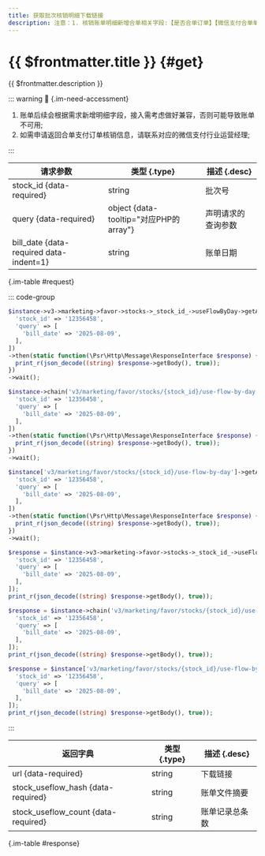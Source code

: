 ```yaml
---
title: 获取批次核销明细下载链接
description: 注意：1. 核销账单明细新增合单相关字段:【是否合单订单】【微信支付合单单号】【合单优惠 总金额】【合单订单总金额】；2. 账单明细设备号字段格式采用base64，消除历史乱码问题；3. 账单文件下载链接响应不包含微信接口响应的签名值，因此需要跳过验签的流程；
---
```


# {{ $frontmatter.title }} {#get}

{{ $frontmatter.description }}

::: warning :beginner: {.im-need-accessment}

1. 账单后续会根据需求新增明细字段，接入需考虑做好兼容，否则可能导致账单不可用;
2. 如需申请返回合单支付订单核销信息，请联系对应的微信支付行业运营经理;

:::

| 请求参数 | 类型 {.type} | 描述 {.desc}
| --- | --- | ---
| stock_id {data-required} | string | 批次号
| query {data-required} | object {data-tooltip="对应PHP的array"} | 声明请求的查询参数
| bill_date {data-required data-indent=1} | string | 账单日期

{.im-table #request}

::: code-group

```php [异步纯链式]
$instance->v3->marketing->favor->stocks->_stock_id_->useFlowByDay->getAsync([
  'stock_id' => '12356458',
  'query' => [
    'bill_date' => '2025-08-09',
  ],
])
->then(static function(\Psr\Http\Message\ResponseInterface $response) {
  print_r(json_decode((string) $response->getBody(), true));
})
->wait();
```

```php [异步声明式]
$instance->chain('v3/marketing/favor/stocks/{stock_id}/use-flow-by-day')->getAsync([
  'stock_id' => '12356458',
  'query' => [
    'bill_date' => '2025-08-09',
  ],
])
->then(static function(\Psr\Http\Message\ResponseInterface $response) {
  print_r(json_decode((string) $response->getBody(), true));
})
->wait();
```

```php [异步属性式]
$instance['v3/marketing/favor/stocks/{stock_id}/use-flow-by-day']->getAsync([
  'stock_id' => '12356458',
  'query' => [
    'bill_date' => '2025-08-09',
  ],
])
->then(static function(\Psr\Http\Message\ResponseInterface $response) {
  print_r(json_decode((string) $response->getBody(), true));
})
->wait();
```

```php [同步纯链式]
$response = $instance->v3->marketing->favor->stocks->_stock_id_->useFlowByDay->get([
  'stock_id' => '12356458',
  'query' => [
    'bill_date' => '2025-08-09',
  ],
]);
print_r(json_decode((string) $response->getBody(), true));
```

```php [同步声明式]
$response = $instance->chain('v3/marketing/favor/stocks/{stock_id}/use-flow-by-day')->get([
  'stock_id' => '12356458',
  'query' => [
    'bill_date' => '2025-08-09',
  ],
]);
print_r(json_decode((string) $response->getBody(), true));
```

```php [同步属性式]
$response = $instance['v3/marketing/favor/stocks/{stock_id}/use-flow-by-day']->get([
  'stock_id' => '12356458',
  'query' => [
    'bill_date' => '2025-08-09',
  ],
]);
print_r(json_decode((string) $response->getBody(), true));
```

:::

| 返回字典 | 类型 {.type} | 描述 {.desc}
| --- | --- | ---
| url {data-required} | string | 下载链接
| stock_useflow_hash {data-required} | string | 账单文件摘要
| stock_useflow_count {data-required} | string | 账单记录总条数

{.im-table #response}
